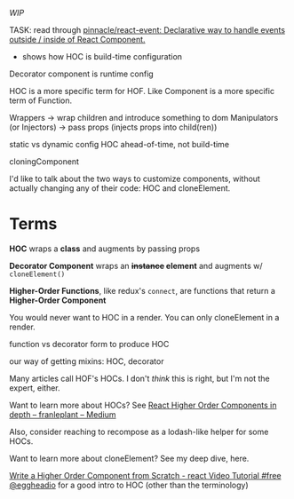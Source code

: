 _WIP_

TASK: read through
[pinnacle/react-event: Declarative way to handle events outside / inside of React Component.](https://github.com/pinnacle/react-event?utm_source=reactnl&utm_medium=email)
- shows how HOC is build-time configuration

Decorator component is runtime config

HOC is a more specific term for HOF. Like Component is a more specific term of Function.


Wrappers -> wrap children and introduce something to dom
Manipulators (or Injectors) -> pass props (injects props into child(ren))

static vs dynamic config
HOC ahead-of-time, not build-time

cloningComponent

I'd like to talk about the two ways to customize components, without actually changing any of their code: HOC and cloneElement.

# Terms
**HOC** wraps a **class** and augments by passing props

**Decorator Component** wraps an **~~instance~~ element** and augments w/ `cloneElement()`

**Higher-Order Functions**, like redux's `connect`, are functions that return a **Higher-Order Component**

You would never want to HOC in a render. You can only cloneElement in a render.

function vs decorator form to produce HOC

our way of getting mixins: HOC, decorator

Many articles call HOF's HOCs. I don't _think_ this is right, but I'm not the expert, either.

Want to learn more about HOCs? See [React Higher Order Components in depth – franleplant – Medium](https://medium.com/@franleplant/react-higher-order-components-in-depth-cf9032ee6c3e)

Also, consider reaching to recompose as a lodash-like helper for some HOCs.

Want to learn more about cloneElement? See my deep dive, here.

[Write a Higher Order Component from Scratch - react Video Tutorial #free @eggheadio](https://egghead.io/lessons/react-write-a-higher-order-component-from-scratch) for a good intro to HOC (other than the terminology)
